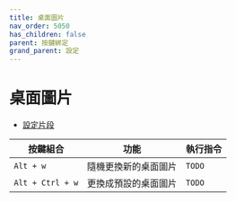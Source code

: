 ```yaml
---
title: 桌面圖片
nav_order: 5050
has_children: false
parent: 按鍵綁定
grand_parent: 設定
---
```



# 桌面圖片

* [設定片段](https://github.com/samwhelp/note-about-labwc/blob/gh-pages/_demo/config/labwc-config/main/rc.xml)

| 按鍵組合         | 功能                 | 執行指令                                         |
| ---------------- | -------------------- | ------------------------------------------------ |
| `Alt + w`        | 隨機更換新的桌面圖片 | `TODO` |
| `Alt + Ctrl + w` | 更換成預設的桌面圖片 | `TODO` |
